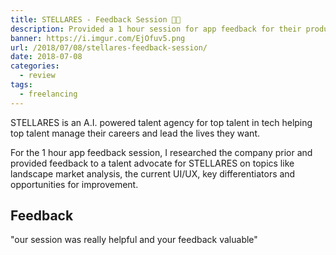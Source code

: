 ```yaml
---
title: STELLARES - Feedback Session 💬️🤖️
description: Provided a 1 hour session for app feedback for their product.
banner: https://i.imgur.com/EjOfuv5.png
url: /2018/07/08/stellares-feedback-session/
date: 2018-07-08
categories:
  - review
tags:
  - freelancing
---
```


STELLARES is an A.I. powered talent agency for top talent in tech helping top talent manage their careers and lead the lives they want.

For the 1 hour app feedback session, I researched the company prior and provided feedback to a talent advocate for STELLARES on topics like landscape market analysis, the current UI/UX, key differentiators and opportunities for improvement.

## Feedback

"our session was really helpful and your feedback valuable"
